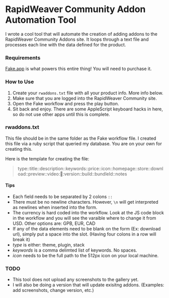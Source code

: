 
# RapidWeaver Community Addon Automation Tool

I wrote a cool tool that will automate the creation of adding addons to the RapidWeaver Community Addons site. It loops through a text file and processes each line with the data defined for the product.

### Requirements

[Fake.app](https://itunes.apple.com/us/app/fake/id402356565?mt=12&at=11l8IQ) is what powers this entire thing! You will need to purchase it.


### How to Use

1. Create your `rwaddons.txt` file with all your product info. More info below.
2. Make sure that you are logged into the RapidWeaver Community site.
3. Open the Fake workflow and press the play button.
4. Sit back and enjoy. There are some AppleScript keyboard hacks in here, so do not use other apps until this is complete.


### rwaddons.txt

This file should be in the same folder as the Fake workflow file. I created this file via a ruby script that queried my database. You are on your own for creating this.

Here is the template for creating the file:

> type::title::description::keywords::price::icon::homepage::store::download::preview::video::date::version::build::bundleId::notes

#### Tips

* Each field needs to be separated by 2 colons `::`
* There must be no newline characters. However, `\n` will get interpreted as newlines when inserted into the form.
* The currency is hard coded into the workflow. Look at the JS code block in the workflow and you will see the varaible where to change it from USD. Other options are: GPB, EUR, CAD
* If any of the data elements need to be blank on the form (Ex: download url), simply put a space into the slot. (Having four colons in a row will break it)
* _type_ is either: theme, plugin, stack
* _keywords_ is a comma delimted list of keywords. No spaces.
* _icon_ needs to be the full path to the 512px icon on your local machine.


### TODO

* This tool does not upload any screenshots to the gallery yet.
* I will also be doing a version that will update exisitng addons. (Examples: add screenshots, change version, etc.)
